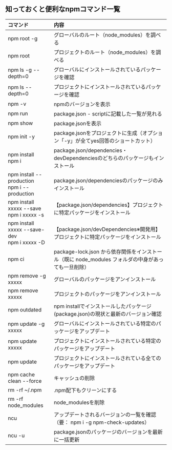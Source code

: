 
## 知っておくと便利なnpmコマンド一覧
| コマンド                     | 内容                                                                                                 | 
| :--------------------------- | :--------------------------------------------------------------------------------------------------- | 
| npm root -g                  | グローバルのルート（node_modules）を調べる                                                           | 
| npm root                     | プロジェクトのルート（node_modules）を調べる                                                         | 
| npm ls -g --depth=0          | グローバルにインストールされているパッケージを確認                                                   | 
| npm ls --depth=0             | プロジェクトにインストールされているパッケージを確認                                                 | 
| npm -v                       | npmのバージョンを表示                                                                                | 
| npm run                      | package.json - scriptに記載した一覧が見れる                                                          | 
| npm show                     | package.jsonを表示                                                                                   | 
| npm init -y                  | package.jsonをプロジェクトに生成（オプション「-y」が全てyes回答のショートカット）                    | 
| npm install<br>npm i         | package.json/dependencies・devDependenciesのどちらのパッケージもインストール           | 
| npm install --production<br>npm i --production         | package.json/dependenciesのパッケージのみインストール           | 
| npm install xxxxx --save<br>npm i xxxxx -s     | 【package.json/dependencies】プロジェクトに特定パッケージをインストール           | 
| npm install xxxxx --save-dev<br>npm i xxxxx -D | 【package.json/devDependencies※開発用】プロジェクトに特定パッケージをインストール | 
| npm ci                       | package-lock.json から依存関係をインストール（既に node_modules フォルダの中身があっても一旦削除）| 
| npm remove -g xxxxx          | グローバルのパッケージをアンインストール                                                             | 
| npm remove xxxxx             | プロジェクトのパッケージをアンインストール                                                           | 
| npm outdated                 | npm installでインストールしたパッケージ(package.json)の現状と最新のバージョン確認                     | 
| npm update -g xxxxx          | グローバルにインストールされている特定のパッケージをアップデート                     | 
| npm update xxxxx             | プロジェクトにインストールされている特定のパッケージをアップデート                     | 
| npm update                   | プロジェクトにインストールされている全てのパッケージをアップデート                     | 
| npm cache clean --force      | キャッシュの削除                     | 
| rm -rf ~/.npm                | .npm配下もクリーンにする                     | 
| rm -rf node_modules          | node_modulesを削除                     | 
| ncu          | アップデートされるバージョンの一覧を確認（要： npm i -g npm-check-updates）                     | 
| ncu -u          | package.jsonのパッケージのバージョンを最新に一括更新                     | 









